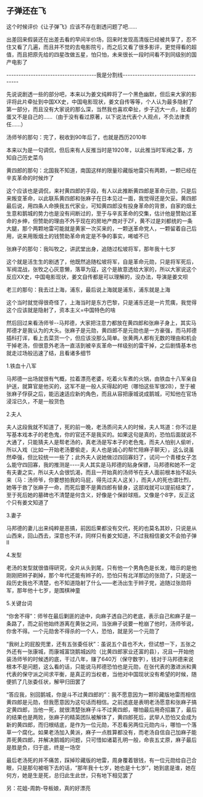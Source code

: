 ## 子弹还在飞 ##

这个时候评价《让子弹飞》应该不存在剧透问题了吧……

出差回来假装还在出差去看的早间半价场，回来时发现高清版已经被共享了，忍不住又看了几遍，而且并不觉的去电影院亏，而之后又看了很多影评，更觉得看的超值，而且把原先给的四星改做五星，怕只怕，未来很长一段时间看不到同级别的国产电影了

-------------------------------------我是分割线-----------------------------------

先说说剧透一些的部分吧，本来以为姜文纯粹将了一个黑色幽默，但后来大家的影评将此片牵扯到中国XX史，中国电影现状，姜文自传等等，个人认为最多隐射了第一部分，而且没有大家说的那么深，当然我也喜欢牵扯，步子迈大一点，扯着的蛋又不是自己的……（由于没有看过原著，以下说法代表个人观点，不负法律责任……）

汤师爷的那句：完了，税收到90年后了，也就是西历2010年

本来以为是一句调侃，但后来有人反推当时是1920年，以此推当时军阀之事，方知自己历史菜鸟

黄四郎的那句：北国我不知道，南国这样的限量珍藏版地雷只有两颗，一颗已经在辛亥革命的时候炸了

这个应该也是调侃，来衬黄四郎的手段，有人以此推断黄四郎是革命元勋，只是后来叛变革命，以此联系黄四郎和张麻子在日本见过一面，我觉得还是欠妥。黄四郎最后说，用四条人命换我五代家业，可知黄四郎没有投身革命的背景，自家的烟土生意和鹅城的势力也是没有间断过的，至于与辛亥革命的交集，估计他是赞助过革命的乡绅，但赞助的理由不外乎现在的房地产商对于ZF，黄不过是刘都统的一条大腿，那个两颗地雷可能就是黄家一次买来的，一颗送革命党人，一颗留着自己后用，说来用贩烟土的钱赞助革命肯定是不争的事实，唏嘘不已

张麻子的那句：我叫牧之，讲武堂出身，追随过松坡将军，那年我十七岁

这个就是活生生的剧透了，他既然追随松坡将军，自是革命元勋，只是将军死后，军阀混战，张牧之心灰意懒，落草为寇，这个是故意透给大家的，所以大家说这个反应XX史，中国电影现状，姜文自传都是可以理解的，没办法，导演是姜文呗

老三的那句：我去过上海，浦东，最后说上海就是浦东，浦东就是上海

这个当时就觉得很奇怪了，上海当时是东方巴黎，只是浦东还是一片荒痍，我觉得这个应该就是隐射了，资本主义=中国特色的啥

然后回过来看汤师爷--马邦德，大家把注意力都放在黄四郎和张麻子身上，其实马邦德才是我认为的大头。张麻子是元勋，黄四郎不是元勋也是一方豪强，而马邦德插科打诨，看上去菜货一个，但应该没那么简单。张黄两人都有无数的理由和机会干掉老汤，但很意外老汤一直活到被辛亥革命一样级别的雷干掉，之后剧情基本也就走过场般迅速了结，且看诸多细节

1.铁血十八军

马邦德一出场就很有气概，拉着漂亮老婆，吃着火车煮的火锅，由铁血十八军亲自护送，就算官是他买的，这军不是一般人买得起的吧（哪怕这些军很2B），至于被张麻子俘获之后，能迅速适应新的角色，而且从容把康城说成鹅城，可知他在官场浸淫已久，不是一般货色

2.夫人

夫人这段我就不知道了，死的前一晚，老汤质问夫人的时候，夫人骂道：你不过是写基本戏本子的老色鬼，你的官还不是我买的。如果这句是真的，恐怕后面就说不大通了，只能猜夫人是帮老汤的，真老汤是写本子的老色鬼，而夫人怕别人偷听，所以入戏（比如一开始老汤要偷走，夫人也是诚心的帮忙陪麻子聊天），这么说虽然牵强，但比较统一一些了；此外夫人说她做过四回寡妇了，试问一个青楼女子怎么能守四回寡，我的推测是----夫人其实是马邦德的贴身保镖，马邦德和她不一定有夫妻之实，所以夫人会很饥渴，而且一开始真的汤师爷在夫人面前根本抬不起头来（马：汤师爷，你要想拍我的马屁，得先过夫人这关），而夫人的死也谓壮烈，她等于救了张麻子一命，而死后要不是黄四郎有替身，这部戏就可以提前结束了，至于死后她的墓碑也不清楚是何含义，好像是个保龄球瓶，又像是个8字，反正这个只有姜文知道了

3.妻子

马邦德的妻儿出来纯粹是恶搞，前因后果都没有交代，死的也莫名其妙，只说是从山西来，回山西去，深意也不详，同样只有姜文知道，不过我相信姜文不会拍子弹II

4.发型

老汤的发型就很值得研究，全片从头到尾，只有他一个男角色是长发，暗示的是他刚刚把辫子剃掉，那个年代还能有辫子的，恐怕只有北洋那边的张勋了，只是这一段历史我也不清楚，也不知道隐射了什么——老汤出生于辫子党，追随过张勋将军，那年他十七岁，是围棋神童

5.关键台词

“你舍不得”：师爷在最后剿匪的途中，向麻子透自己的老底，表示自己和麻子是一条路了，而之前他始终游离在黄张之间，当张麻子说要一枪崩了他时，汤师爷说，你舍不得。一个元勋舍不得杀的一个人，恐怕，就是另一个元勋了

“我树上的屁股兜里，还有五张委任状”：虽说五个县也不大，但试想一下，五张之外还有一张康城，而康城富饶鹅城凶险（比黄四郎家业还富的县），况且一开始他装汤师爷的时候透的底，干过八年，赚了640万（保守数字），钱对于马邦德来说根本不是问题，这么看的话，只能说马邦德恐怕也是元勋，在张代表的激进派和黄代表的保守派之间求平衡，是真正的当权者，当他对中国现状没有希望的时候，随便抓了几张委任状，解甲归田罢了

“答应我，别回鹅城，你是斗不过黄四郎的”：我不愿意因为一颗珍藏版地雷而相信黄四郎是元勋，但我愿意因为这句话而相信。之前透底是表明老汤愿意和张麻子搞定黄四郎，当他一死，就很清楚张麻子斗不过黄四郎，哪怕最后用奇招赢了，最后的结果也是两败，张麻子的精英团队被解体了，黄四郎死后，武举人恐怕又会成为新的黄四郎，而归根结底，是作为一位元勋，不忍看另两位元勋内斗，哪怕一个落草一个腐化。如果老汤加入黄派，麻子一点胜算都没有，而老汤自信自己加麻子能弄死黄四郎，并解决鹅城的问题，只可惜如诸葛孔明一般，命丧五丈原，麻子最后是胜是负，归于底，终是一场空

最后老汤死的并不痛苦，踩掉珍藏版的地雷，周身覆着银钱，有一位元勋给自己合眼，只是那句被咽下去的话，“那年我十七岁，她也是十七岁”，她到底是谁，她在何方，她是生是死，总归此生此世，只有地下相见罢了

另：花姐-周韵-导板娘，真的好漂亮